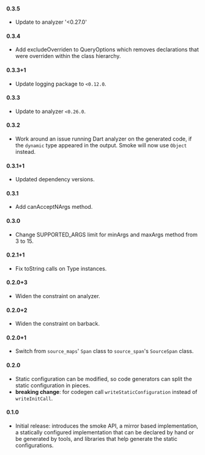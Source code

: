 #### 0.3.5
  * Update to analyzer '<0.27.0'

#### 0.3.4
  * Add excludeOverriden to QueryOptions which removes declarations that were
    overriden within the class hierarchy.

#### 0.3.3+1
  * Update logging package to `<0.12.0`.

#### 0.3.3
  * Update to analyzer `<0.26.0`.

#### 0.3.2
  * Work around an issue running Dart analyzer on the generated code, if the
    `dynamic` type appeared in the output. Smoke will now use `Object` instead.

#### 0.3.1+1
  * Updated dependency versions.

#### 0.3.1
  * Add canAcceptNArgs method.

#### 0.3.0
  * Change SUPPORTED_ARGS limit for minArgs and maxArgs method from 3 to 15.

#### 0.2.1+1
  * Fix toString calls on Type instances.

#### 0.2.0+3
  * Widen the constraint on analyzer.

#### 0.2.0+2
  * Widen the constraint on barback.

#### 0.2.0+1
  * Switch from `source_maps`' `Span` class to `source_span`'s `SourceSpan`
    class.

#### 0.2.0
  * Static configuration can be modified, so code generators can split the
    static configuration in pieces.
  * **breaking change**: for codegen call `writeStaticConfiguration` instead of
    `writeInitCall`.

#### 0.1.0
  * Initial release: introduces the smoke API, a mirror based implementation, a
    statically configured implementation that can be declared by hand or be
    generated by tools, and libraries that help generate the static
    configurations.
